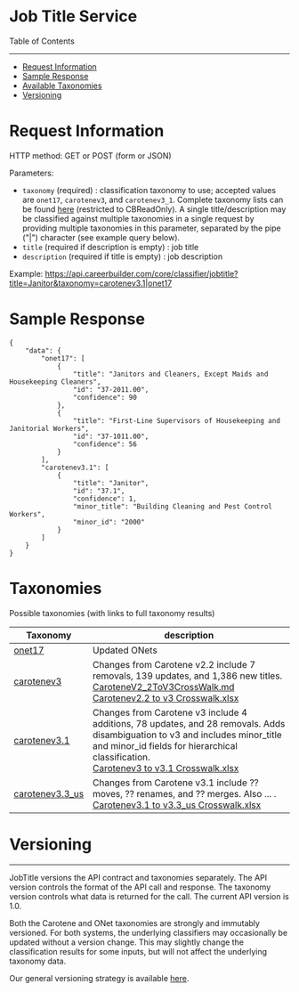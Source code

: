 Job Title Service
=============

Table of Contents
_________
- [Request Information](#request-information)
- [Sample Response](#sample-response)
- [Available Taxonomies](#taxonomies)
- [Versioning](#versioning)


# Request Information

HTTP method: GET or POST (form or JSON)

Parameters:

* `taxonomy` (required) : classification taxonomy to use; accepted values are `onet17`, `carotenev3`, and `carotenev3_1`. Complete taxonomy lists can be found [here](https://github.com/cbdr/DataScienceAPITaxonomies/tree/master/JobTitle) (restricted to CBReadOnly). A single title/description may be classified against multiple taxonomies in a single request by providing multiple taxonomies in this parameter, separated by the pipe ("|") character (see example query below).
* `title` (required if description is empty) : job title
* `description` (required if title is empty) : job description

Example: https://api.careerbuilder.com/core/classifier/jobtitle?title=Janitor&taxonomy=carotenev3.1|onet17
# Sample Response
```
{
    "data": {
        "onet17": [
            {
                "title": "Janitors and Cleaners, Except Maids and Housekeeping Cleaners",
                "id": "37-2011.00",
                "confidence": 90
            },
            {
                "title": "First-Line Supervisors of Housekeeping and Janitorial Workers",
                "id": "37-1011.00",
                "confidence": 56
            }
        ],
        "carotenev3.1": [
            {
                "title": "Janitor",
                "id": "37.1",
                "confidence": 1,
                "minor_title": "Building Cleaning and Pest Control Workers",
                "minor_id": "2000"
            }
        ]
    }
}
```

# Taxonomies
Possible taxonomies (with links to full taxonomy results)

| Taxonomy | description |
|----------|--------------|
| [onet17](https://github.com/cbdr/DataScienceAPITaxonomies/blob/master/JobTitle/oNet17.md) | Updated ONets |
| [carotenev3](https://github.com/cbdr/DataScienceAPITaxonomies/blob/master/JobTitle/CaroteneV3.md) | Changes from Carotene v2.2 include 7 removals, 139 updates, and 1,386 new titles.  <br> [CaroteneV2_2ToV3CrossWalk.md](https://github.com/cbdr/DataScienceAPITaxonomies/blob/master/JobTitle/CaroteneV2_2ToV3CrossWalk.md)<br> [Carotenev2.2 to v3 Crosswalk.xlsx](https://github.com/cbdr/DataScienceAPITaxonomies/blob/master/JobTitle/Carotenev2.2%20to%20v3%20Crosswalk.xlsx)|
| [carotenev3.1](https://github.com/cbdr/DataScienceAPITaxonomies/blob/master/JobTitle/CaroteneV3.1.csv) | Changes from Carotene v3 include 4 additions, 78 updates, and 28 removals. Adds disambiguation to v3 and includes minor_title and minor_id fields for hierarchical classification. <br>[Carotenev3 to v3.1 Crosswalk.xlsx](https://github.com/cbdr/DataScienceAPITaxonomies/blob/master/JobTitle/Carotenev3%20to%20v3.1%20Crosswalk.xlsx)
| [carotenev3.3_us](https://github.com/cbdr/DataScienceAPITaxonomies/blob/master/JobTitle/CaroteneV3.3_us.csv) | Changes from Carotene v3.1 include ?? moves, ?? renames, and ?? merges. Also ... . <br>[Carotenev3.1 to v3.3_us Crosswalk.xlsx](https://github.com/cbdr/DataScienceAPITaxonomies/blob/master/JobTitle/Carotenev3.1%20to%20v3.3_us%20Crosswalk.xlsx)

# Versioning
-----------
JobTitle versions the API contract and taxonomies separately. The API version controls the format of the API call and response. The taxonomy version controls what data is returned for the call. The current API version is 1.0.

Both the Carotene and ONet taxonomies are strongly and immutably versioned. For both systems, the underlying classifiers may occasionally be updated without a version change. This may slightly change the classification results for some inputs, but will not affect the underlying taxonomy data.

Our general versioning strategy is available [here](/Versioning.md).
